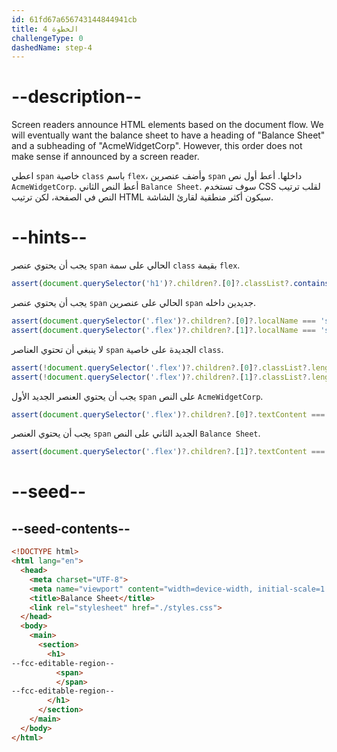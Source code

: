 ```yaml
---
id: 61fd67a656743144844941cb
title: الخطوة 4
challengeType: 0
dashedName: step-4
---
```


# --description--

Screen readers announce HTML elements based on the document flow. We will eventually want the balance sheet to have a heading of "Balance Sheet" and a subheading of "AcmeWidgetCorp". However, this order does not make sense if announced by a screen reader.

اعطي `span` خاصية `class` باسم `flex`، وأضف عنصرين `span` داخلها. أعط أول نص `AcmeWidgetCorp`. أعط النص الثاني `Balance Sheet`. سوف تستخدم CSS لقلب ترتيب النص في الصفحة، لكن ترتيب HTML سيكون أكثر منطقية لقارئ الشاشة.

# --hints--

يجب أن يحتوي عنصر `span` الحالي على سمة `class` بقيمة `flex`.

```js
assert(document.querySelector('h1')?.children?.[0]?.classList?.contains('flex'));
```

يجب أن يحتوي عنصر `span` الحالي على عنصرين `span` جديدين داخله.

```js
assert(document.querySelector('.flex')?.children?.[0]?.localName === 'span');
assert(document.querySelector('.flex')?.children?.[1]?.localName === 'span');
```

لا ينبغي أن تحتوي العناصر `span` الجديدة على خاصية `class`.

```js
assert(!document.querySelector('.flex')?.children?.[0]?.classList?.length);
assert(!document.querySelector('.flex')?.children?.[1]?.classList?.length);
```

يجب أن يحتوي العنصر الجديد الأول `span` على النص `AcmeWidgetCorp`.

```js
assert(document.querySelector('.flex')?.children?.[0]?.textContent === 'AcmeWidgetCorp');
```

يجب أن يحتوي العنصر `span` الجديد الثاني على النص `Balance Sheet`.

```js
assert(document.querySelector('.flex')?.children?.[1]?.textContent === 'Balance Sheet');
```

# --seed--

## --seed-contents--

```html
<!DOCTYPE html>
<html lang="en">
  <head>
    <meta charset="UTF-8">
    <meta name="viewport" content="width=device-width, initial-scale=1.0">
    <title>Balance Sheet</title>
    <link rel="stylesheet" href="./styles.css">
  </head>
  <body>
    <main>
      <section>
        <h1>
--fcc-editable-region--
          <span>
          </span>
--fcc-editable-region--
        </h1>
      </section>
    </main>
  </body>
</html>
```

```css

```
